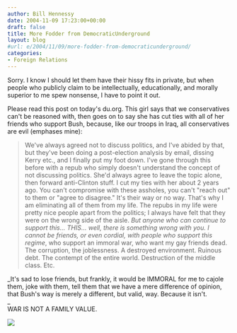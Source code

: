 ```yaml
---
author: Bill Hennessy
date: 2004-11-09 17:23:00+00:00
draft: false
title: More Fodder from DemocraticUnderground
layout: blog
#url: e/2004/11/09/more-fodder-from-democraticunderground/
categories:
- Foreign Relations
---
```


Sorry. I know I should let them have their hissy fits in private, but when people who publicly claim to be intellectually, educationally, and morally superior to me spew nonsense, I have to point it out.

Please read this post on today's du.org. This girl says that we conservatives can't be reasoned with, then goes on to say she has cut ties with all of her friends who support Bush, because, like our troops in Iraq, all conservatives are evil (emphases mine):

> We've always agreed not to discuss politics, and I've abided by that, but they've been doing a post-election analysis by email, dissing Kerry etc., and I finally put my foot down. I've gone through this before with a repub who simply doesn't understand the concept of not discussing politics. She'd always agree to leave the topic alone, then forward anti-Clinton stuff. I cut my ties with her about 2 years ago. You can't compromise with these assholes, you can't "reach out" to them or "agree to disagree." It's their way or no way. That's why I am eliminating all of them from my life. The repubs in my life were pretty nice people apart from the politics; I always have felt that they were on the wrong side of the aisle. _But anyone who can continue to support this... THIS... well, there is something wrong with you. I cannot be friends, or even cordial, with people who support this regime_, who support an immoral war, who want my gay friends dead. The corruption, the joblessness. A destroyed environment. Ruinous debt. The contempt of the entire world. Destruction of the middle class. Etc.  
  
_It's sad to lose friends, but frankly, it would be IMMORAL for me to cajole them, joke with them, tell them that we have a mere difference of opinion, that Bush's way is merely a different, but valid, way. Because it isn't.  
_  
WAR IS NOT A FAMILY VALUE.  

> 
> 

![](https://blog.billhennessy.com/aggbug.aspx?PostID=511)

